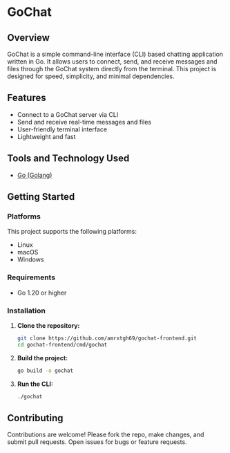 # GoChat 

## Overview

GoChat is a simple command-line interface (CLI) based chatting application written in Go. It allows users to connect, send, and receive messages and files through the GoChat system directly from the terminal. This project is designed for speed, simplicity, and minimal dependencies.

## Features

- Connect to a GoChat server via CLI
- Send and receive real-time messages and files
- User-friendly terminal interface
- Lightweight and fast

## Tools and Technology Used

- [Go (Golang)](https://golang.org/)

## Getting Started

### Platforms

This project supports the following platforms:

- Linux
- macOS
- Windows

### Requirements

- Go 1.20 or higher

### Installation

1. **Clone the repository:**
    ```sh
    git clone https://github.com/amrxtgh69/gochat-frontend.git
    cd gochat-frontend/cmd/gochat
    ```

2. **Build the project:**
    ```sh
    go build -o gochat
    ```

3. **Run the CLI:**
    ```sh
    ./gochat
    ```

## Contributing

Contributions are welcome! Please fork the repo, make changes, and submit pull requests. Open issues for bugs or feature requests.
